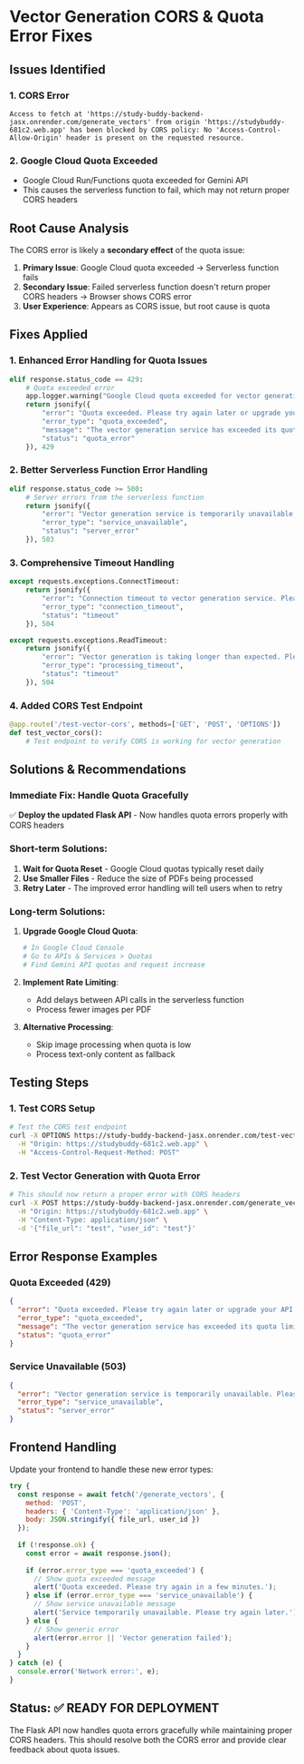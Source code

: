 # Vector Generation CORS & Quota Error Fixes

## Issues Identified

### 1. **CORS Error** 
```
Access to fetch at 'https://study-buddy-backend-jasx.onrender.com/generate_vectors' from origin 'https://studybuddy-681c2.web.app' has been blocked by CORS policy: No 'Access-Control-Allow-Origin' header is present on the requested resource.
```

### 2. **Google Cloud Quota Exceeded**
- Google Cloud Run/Functions quota exceeded for Gemini API
- This causes the serverless function to fail, which may not return proper CORS headers

## Root Cause Analysis

The CORS error is likely a **secondary effect** of the quota issue:

1. **Primary Issue**: Google Cloud quota exceeded → Serverless function fails
2. **Secondary Issue**: Failed serverless function doesn't return proper CORS headers → Browser shows CORS error
3. **User Experience**: Appears as CORS issue, but root cause is quota

## Fixes Applied

### 1. **Enhanced Error Handling for Quota Issues**

```python
elif response.status_code == 429:
    # Quota exceeded error
    app.logger.warning("Google Cloud quota exceeded for vector generation")
    return jsonify({
        "error": "Quota exceeded. Please try again later or upgrade your API quota.",
        "error_type": "quota_exceeded",
        "message": "The vector generation service has exceeded its quota limits. This is temporary - please try again in a few minutes.",
        "status": "quota_error"
    }), 429
```

### 2. **Better Serverless Function Error Handling**

```python
elif response.status_code >= 500:
    # Server errors from the serverless function
    return jsonify({
        "error": "Vector generation service is temporarily unavailable. Please try again later.",
        "error_type": "service_unavailable", 
        "status": "server_error"
    }), 503
```

### 3. **Comprehensive Timeout Handling**

```python
except requests.exceptions.ConnectTimeout:
    return jsonify({
        "error": "Connection timeout to vector generation service. Please try again.",
        "error_type": "connection_timeout",
        "status": "timeout"
    }), 504

except requests.exceptions.ReadTimeout:
    return jsonify({
        "error": "Vector generation is taking longer than expected. Please try again with a smaller file.",
        "error_type": "processing_timeout",
        "status": "timeout" 
    }), 504
```

### 4. **Added CORS Test Endpoint**

```python
@app.route('/test-vector-cors', methods=['GET', 'POST', 'OPTIONS'])
def test_vector_cors():
    # Test endpoint to verify CORS is working for vector generation
```

## Solutions & Recommendations

### Immediate Fix: Handle Quota Gracefully
✅ **Deploy the updated Flask API** - Now handles quota errors properly with CORS headers

### Short-term Solutions:
1. **Wait for Quota Reset** - Google Cloud quotas typically reset daily
2. **Use Smaller Files** - Reduce the size of PDFs being processed
3. **Retry Later** - The improved error handling will tell users when to retry

### Long-term Solutions:
1. **Upgrade Google Cloud Quota**:
   ```bash
   # In Google Cloud Console
   # Go to APIs & Services > Quotas
   # Find Gemini API quotas and request increase
   ```

2. **Implement Rate Limiting**:
   - Add delays between API calls in the serverless function
   - Process fewer images per PDF

3. **Alternative Processing**:
   - Skip image processing when quota is low
   - Process text-only content as fallback

## Testing Steps

### 1. Test CORS Setup
```bash
# Test the CORS test endpoint
curl -X OPTIONS https://study-buddy-backend-jasx.onrender.com/test-vector-cors \
  -H "Origin: https://studybuddy-681c2.web.app" \
  -H "Access-Control-Request-Method: POST"
```

### 2. Test Vector Generation with Quota Error
```bash
# This should now return a proper error with CORS headers
curl -X POST https://study-buddy-backend-jasx.onrender.com/generate_vectors \
  -H "Origin: https://studybuddy-681c2.web.app" \
  -H "Content-Type: application/json" \
  -d '{"file_url": "test", "user_id": "test"}'
```

## Error Response Examples

### Quota Exceeded (429)
```json
{
  "error": "Quota exceeded. Please try again later or upgrade your API quota.",
  "error_type": "quota_exceeded", 
  "message": "The vector generation service has exceeded its quota limits. This is temporary - please try again in a few minutes.",
  "status": "quota_error"
}
```

### Service Unavailable (503)
```json
{
  "error": "Vector generation service is temporarily unavailable. Please try again later.",
  "error_type": "service_unavailable",
  "status": "server_error"
}
```

## Frontend Handling

Update your frontend to handle these new error types:

```javascript
try {
  const response = await fetch('/generate_vectors', {
    method: 'POST',
    headers: { 'Content-Type': 'application/json' },
    body: JSON.stringify({ file_url, user_id })
  });
  
  if (!response.ok) {
    const error = await response.json();
    
    if (error.error_type === 'quota_exceeded') {
      // Show quota exceeded message
      alert('Quota exceeded. Please try again in a few minutes.');
    } else if (error.error_type === 'service_unavailable') {
      // Show service unavailable message
      alert('Service temporarily unavailable. Please try again later.');
    } else {
      // Show generic error
      alert(error.error || 'Vector generation failed');
    }
  }
} catch (e) {
  console.error('Network error:', e);
}
```

## Status: ✅ READY FOR DEPLOYMENT

The Flask API now handles quota errors gracefully while maintaining proper CORS headers. This should resolve both the CORS error and provide clear feedback about quota issues.
